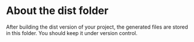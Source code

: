 # About the dist folder
After building the dist version of your project, the generated files are stored in this folder. You should keep it under version control.